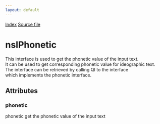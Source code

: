 ```yaml
---
layout: default
---
```

<div id='links'><a href="../index.html">Index</a>
<a href="http://dxr.mozilla.org/mozilla-central/source/dom/html/nsIPhonetic.idl">Source file</a>
</div>

# nsIPhonetic #
   
This interface is used to get the phonetic value of the input text.  
It can be used to get corresponding phonetic value for ideographic text.  
The interface can be retrieved by calling QI to the interface   
which implements the phonetic interface.  
  

## Attributes ##

### phonetic ###
  
phonetic get the phonetic value of the input text  
  
